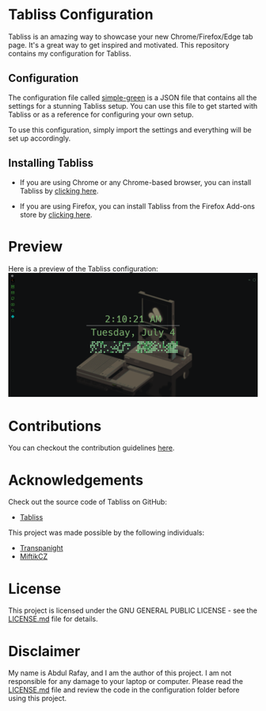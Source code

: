 # Tabliss Configuration
Tabliss is an amazing way to showcase your new Chrome/Firefox/Edge tab page. It's a great way to get inspired and motivated. This repository contains my configuration for Tabliss.

## Configuration
The configuration file called [simple-green](/configuration/simple-green.json) is a JSON file that contains all the settings for a stunning Tabliss setup. You can use this file to get started with Tabliss or as a reference for configuring your own setup.

To use this configuration, simply import the settings and everything will be set up accordingly.

## Installing Tabliss
- If you are using Chrome or any Chrome-based browser, you can install Tabliss by [clicking here](https://chrome.google.com/webstore/detail/tabliss-a-beautiful-new-t/hipekcciheckooncpjeljhnekcoolahp/related?hl=en).

- If you are using Firefox, you can install Tabliss from the Firefox Add-ons store by [clicking here](https://addons.mozilla.org/en-US/firefox/addon/tabliss/).

# Preview
Here is a preview of the Tabliss configuration:
![image](/images/tablis.png)

# Contributions
You can checkout the contribution guidelines [here](/Docs/CONTRIBUTIONS.md).
# Acknowledgements
Check out the source code of Tabliss on GitHub:
- [Tabliss](https://github.com/joelshepherd/tabliss)

This project was made possible by the following individuals:
- [Transpanight](https://github.com/Sendan4/Transpanight/tree/main)
- [MiftikCZ](https://github.com/MiftikCZ/tabliss-config/tree/main)

# License
This project is licensed under the GNU GENERAL PUBLIC LICENSE - see the [LICENSE.md](/LICENSE) file for details.

# Disclaimer
My name is Abdul Rafay, and I am the author of this project. I am not responsible for any damage to your laptop or computer. Please read the [LICENSE.md](/LICENSE) file and review the code in the configuration folder before using this project.